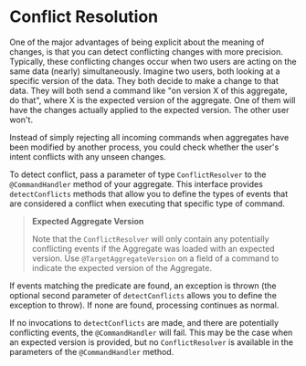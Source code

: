 # Conflict Resolution

One of the major advantages of being explicit about the meaning of changes,
 is that you can detect conflicting changes with more precision. 
Typically, these conflicting changes occur when two users are acting on the same data \(nearly\) simultaneously. 
Imagine two users, both looking at a specific version of the data. They both decide to make a change to that data. 
They will both send a command like "on version X of this aggregate, do that",
 where X is the expected version of the aggregate. 
One of them will have the changes actually applied to the expected version. The other user won't.

Instead of simply rejecting all incoming commands when aggregates have been modified by another process,
 you could check whether the user's intent conflicts with any unseen changes.

To detect conflict, pass a parameter of type `ConflictResolver` to the `@CommandHandler` method of your aggregate. 
This interface provides `detectConflicts` methods that allow you to define the types of events
 that are considered a conflict when executing that specific type of command.

> **Expected Aggregate Version**
>
> Note that the `ConflictResolver` will only contain any potentially conflicting events if the Aggregate was loaded with an expected version. 
> Use `@TargetAggregateVersion` on a field of a command to indicate the expected version of the Aggregate.

If events matching the predicate are found,
 an exception is thrown \(the optional second parameter of `detectConflicts` allows you to define the exception to throw\). 
If none are found, processing continues as normal.

If no invocations to `detectConflicts` are made, and there are potentially conflicting events,
 the `@CommandHandler` will fail. 
This may be the case when an expected version is provided,
 but no `ConflictResolver` is available in the parameters of the `@CommandHandler` method.
